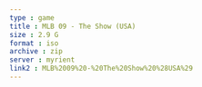 ```yaml
---
type : game
title : MLB 09 - The Show (USA)
size : 2.9 G
format : iso
archive : zip
server : myrient
link2 : MLB%2009%20-%20The%20Show%20%28USA%29
---
```

